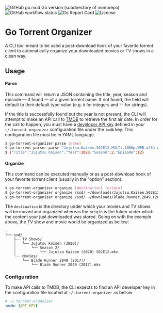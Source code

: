 ![GitHub go.mod Go version (subdirectory of monorepo)](https://img.shields.io/github/go-mod/go-version/s0ders/go-torrent-organizer) ![GitHub workflow status](https://github.com/s0ders/go-torrent-organizer/actions/workflows/go.yml/badge.svg) ![Go Report Card](http://goreportcard.com/badge/github.com/s0ders/go-torrent-organizer) ![License](https://img.shields.io/github/license/s0ders/go-torrent-organizer)

# Go Torrent Organizer

A CLI tool meant to be used a post-download hook of your favorite torrent client to automatically organize your downloaded movies or TV shows in a clean way.



## Usage

#### Parse

This command will return a JSON containing the title, year, season and episode — if found — of a given torrent name. If not found, the field will default to their default type value (e.g. `0` for integers and `""` for strings).

If the title is successfully found but the year is not present, the CLI will attempt to make an API call to [TMDB](https://www.themoviedb.org) to retrieve the first air date. In order for the call to happen, you must have a [developer API key](https://www.themoviedb.org/settings/api/new/form?type=developer) defined in your `~/.torrent-organizer` configuration file under the `tmdb` key. This configuration file must be in YAML language.

```bash
$ go-torrent-organizer parse [name]
$ go-torrent-parser parse "Jujutsu.Kaisen.S02E12.MULTi.1080p.WEB.x264-AMB3R"
$ {"Title":"Jujutsu Kaisen","Year":2020,"Season":2,"Episode":12}
```



#### Organize

This command can be executed manually or as a post-download hook of your favorite torrent client (usually in the "option" section).

```bash
$ go-torrent-organizer organize [destination] [origin]
$ go-torrent-organizer organize /ssd/ ~/downloads/Jujutsu.Kaisen.S02E12.MULTi.1080p.WEB.x264-AMB3R/
$ go-torrent-organizer organize /ssd/ ~/downloads/Blade.Runner.2049.(2017).1080p.BluRay.x264.Full/
```

The `destination` is the directory under which your movies and TV shows will be moved and organized whereas the `origin` is the folder under which the content your just downloaded was stored. 
Going on with the example above, the TV show and movie would be organized as bellow:

```
.
└── ssd/
    ├── TV Shows/
    │   └── Jujutsu Kaisen (2020)/
    │       └── Season 2/
    │           └── Jujutsu Kaisen (2020) S02E12.mkv
    └── Movies/
        └── Blade Runner 2049 (2017)/
            └── Blade Runner 2049 (2017).mkv
```



### Configuration

To make API calls to TMDB, the CLI expects to find an API developer key in the configuration file located at `~/.torrent-organizer` as bellow

```yaml
# ~/.torrent-organizer
tmdb: {API_KEY}
```

